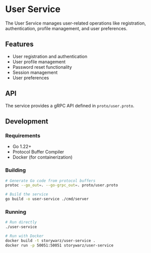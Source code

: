 # User Service

The User Service manages user-related operations like registration, authentication, profile management, and user preferences.

## Features

- User registration and authentication
- User profile management
- Password reset functionality
- Session management
- User preferences

## API

The service provides a gRPC API defined in `proto/user.proto`.

## Development

### Requirements

- Go 1.22+
- Protocol Buffer Compiler
- Docker (for containerization)

### Building

```bash
# Generate Go code from protocol buffers
protoc --go_out=. --go-grpc_out=. proto/user.proto

# Build the service
go build -o user-service ./cmd/server
```

### Running

```bash
# Run directly
./user-service

# Run with Docker
docker build -t storywarz/user-service .
docker run -p 50051:50051 storywarz/user-service
``` 